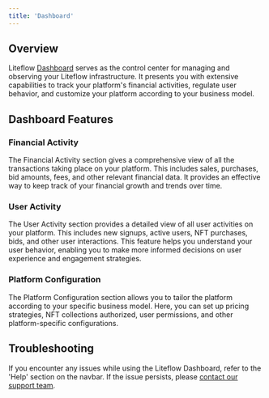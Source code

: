 ```yaml
---
title: 'Dashboard'
---
```


## Overview

Liteflow [Dashboard](https://dashboard.liteflow.com/) serves as the control center for managing and observing your Liteflow infrastructure. It presents you with extensive capabilities to track your platform's financial activities, regulate user behavior, and customize your platform according to your business model.

## Dashboard Features

### Financial Activity

The Financial Activity section gives a comprehensive view of all the transactions taking place on your platform. This includes sales, purchases, bid amounts, fees, and other relevant financial data. It provides an effective way to keep track of your financial growth and trends over time.

### User Activity

The User Activity section provides a detailed view of all user activities on your platform. This includes new signups, active users, NFT purchases, bids, and other user interactions. This feature helps you understand your user behavior, enabling you to make more informed decisions on user experience and engagement strategies.

### Platform Configuration

The Platform Configuration section allows you to tailor the platform according to your specific business model. Here, you can set up pricing strategies, NFT collections authorized, user permissions, and other platform-specific configurations.

## Troubleshooting

If you encounter any issues while using the Liteflow Dashboard, refer to the 'Help' section on the navbar. If the issue persists, please [contact our support team](contact@liteflow.com).
